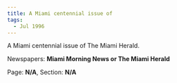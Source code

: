 ```yaml
---  
title: A Miami centennial issue of  
tags:  
  - Jul 1996  
---  
```

  
A Miami centennial issue of The Miami Herald.  
  
Newspapers: **Miami Morning News or The Miami Herald**  
  
Page: **N/A**, Section: **N/A** 
